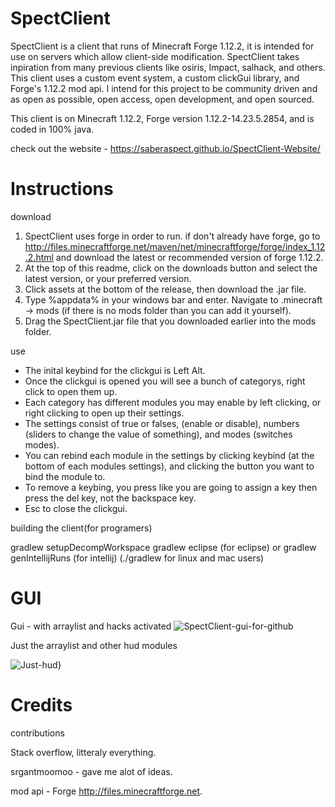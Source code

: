 # SpectClient
SpectClient is a client that runs of Minecraft Forge 1.12.2, it is intended for use on servers which allow client-side modification. SpectClient takes inpiration from many previous clients like osiris, Impact, salhack, and others. This client uses a custom event system, a custom clickGui library, and Forge's 1.12.2 mod api. I intend for this project to be community driven and as open as possible, open access, open development, and open sourced.

This client is on Minecraft 1.12.2, Forge version 1.12.2-14.23.5.2854, and is coded in 100% java.

check out the website - https://saberaspect.github.io/SpectClient-Website/



# Instructions
 download

1. SpectClient uses forge in order to run. if don't already have forge, go to http://files.minecraftforge.net/maven/net/minecraftforge/forge/index_1.12.2.html and download the latest or recommended version of forge 1.12.2.
2. At the top of this readme, click on the downloads button and select the latest version, or your preferred version.
3. Click assets at the bottom of the release, then download the .jar file.
4. Type %appdata% in your windows bar and enter. Navigate to .minecraft -> mods (if there is no mods folder than you can add it yourself).
5. Drag the SpectClient.jar file that you downloaded earlier into the mods folder.

use

* The inital keybind for the clickgui is Left Alt.
* Once the clickgui is opened you will see a bunch of categorys, right click to open them up.
* Each category has different modules you may enable by left clicking, or right clicking to open up their settings.
* The settings consist of true or falses, (enable or disable), numbers (sliders to change the value of something), and modes (switches modes).
* You can rebind each module in the settings by clicking keybind (at the bottom of each modules settings), and clicking the button you want to bind the module to.
* To remove a keybing, you press like you are going to assign a key then press the del key, not the backspace key.
* Esc to close the clickgui.

building the client(for programers)

gradlew setupDecompWorkspace
gradlew eclipse (for eclipse) or gradlew genIntellijRuns (for intellij)
(./gradlew for linux and mac users)


# GUI
Gui - with arraylist and hacks activated
![SpectClient-gui-for-github](https://user-images.githubusercontent.com/74943836/113787548-3e42d800-9709-11eb-806d-62c5bff2cf89.png)


Just the arraylist and other hud modules 

![Just-hud}](https://user-images.githubusercontent.com/74943836/113787730-8d890880-9709-11eb-8bd1-d3a17040c0ef.png)







# Credits

contributions

Stack overflow, litteraly everything.

srgantmoomoo - gave me alot of ideas.

mod api - Forge http://files.minecraftforge.net.

